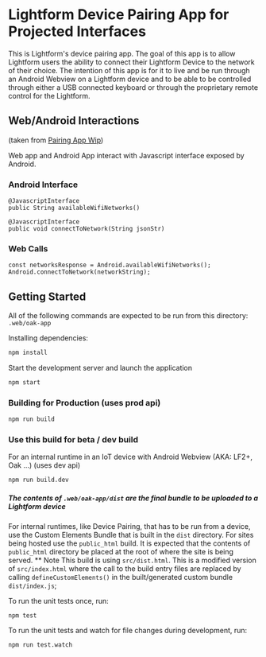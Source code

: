 # Lightform Device Pairing App for Projected Interfaces

This is Lightform's device pairing app.  The goal of this app is to allow Lightform users the ability to connect their Lightform Device to the network of their choice.
The intention of this app is for it to live and be run through an Android Webview on a Lightform device and to be able to be controlled through either a USB connected keyboard or through the proprietary remote control for the Lightform.

## Web/Android Interactions 
(taken from [Pairing App Wip](https://www.notion.so/lightform/Pairing-App-WIP-e136e4cee3ca47b3941bf3e25b5428d2))

Web app and Android App interact with Javascript interface exposed by Android.

### Android Interface

```
@JavascriptInterface
public String availableWifiNetworks()   

@JavascriptInterface
public void connectToNetwork(String jsonStr)
```

### Web Calls

```
const networksResponse = Android.availableWifiNetworks();
Android.connectToNetwork(networkString);
```

## Getting Started
All of the following commands are expected to be run from this directory: `.web/oak-app`

Installing dependencies:

```bash
npm install
```

Start the development server and launch the application

```bash
npm start
```

### Building for Production (uses prod api)
```bash
npm run build
```

### Use this build for beta / dev build
For an internal runtime in an IoT device with Android Webview (AKA: LF2+, Oak ...)
(uses dev api)
```bash 
npm run build.dev
```

##### The contents of `.web/oak-app/dist` are the final bundle to be uploaded to a Lightform device

For internal runtimes, like Device Pairing, that has to be run from a device, use the Custom Elements Bundle that is built in the `dist` directory.  For sites being hosted use the `public_html` build.  It is expected that the contents of `public_html` directory be placed at the root of where the site is being served.
** Note This build is using `src/dist.html`.  This is a modified version of `src/index.html` where the call to the build entry files are replaced by calling `defineCustomElements()` in the built/generated custom bundle `dist/index.js`;


To run the unit tests once, run:

```
npm test
```

To run the unit tests and watch for file changes during development, run:

```
npm run test.watch
```




